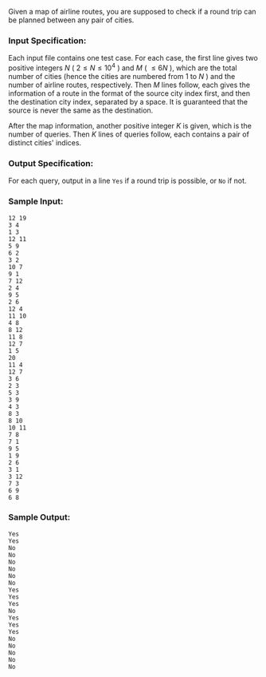 <!-- Title
Airline Routes (35)
-->
Given a map of airline routes, you are supposed to check if a round trip can
be planned between any pair of cities.

### Input Specification:

Each input file contains one test case. For each case, the first line gives
two positive integers $N$ ( $2\le N \le 10^4$ ) and $M$ ( $\le 6N$ ), which
are the total number of cities (hence the cities are numbered from 1 to $N$ )
and the number of airline routes, respectively. Then $M$ lines follow, each
gives the information of a route in the format of the source city index first,
and then the destination city index, separated by a space. It is guaranteed
that the source is never the same as the destination.

After the map information, another positive integer $K$ is given, which is the
number of queries. Then $K$ lines of queries follow, each contains a pair of
distinct cities' indices.

### Output Specification:

For each query, output in a line `Yes` if a round trip is possible, or `No` if
not.

### Sample Input:

    
    
    12 19
    3 4
    1 3
    12 11
    5 9
    6 2
    3 2
    10 7
    9 1
    7 12
    2 4
    9 5
    2 6
    12 4
    11 10
    4 8
    8 12
    11 8
    12 7
    1 5
    20
    11 4
    12 7
    3 6
    2 3
    5 3
    3 9
    4 3
    8 3
    8 10
    10 11
    7 8
    7 1
    9 5
    1 9
    2 6
    3 1
    3 12
    7 3
    6 9
    6 8

### Sample Output:

    
    
    Yes
    Yes
    No
    No
    No
    No
    No
    No
    Yes
    Yes
    Yes
    No
    Yes
    Yes
    Yes
    No
    No
    No
    No
    No

